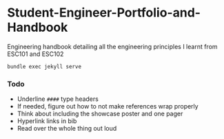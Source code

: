 # Student-Engineer-Portfolio-and-Handbook
Engineering handbook detailing all the engineering principles I learnt from ESC101 and ESC102

`bundle exec jekyll serve`

### Todo
- Underline `####` type headers
- If needed, figure out how to not make references wrap properly
- Think about including the showcase poster and one pager
- Hyperlink links in bib
- Read over the whole thing out loud
